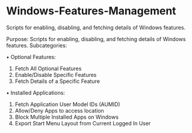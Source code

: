 # Windows-Features-Management
Scripts for enabling, disabling, and fetching details of Windows features.

Purpose: Scripts for enabling, disabling, and fetching details of Windows features.
Subcategories:

•	Optional Features:
1.	Fetch All Optional Features
2.	Enable/Disable Specific Features
3.	Fetch Details of a Specific Feature
   
•	Installed Applications:
1.	Fetch Application User Model IDs (AUMID)
2.	Allow/Deny Apps to access location
3.	Block Multiple Installed Apps on Windows
4.	Export Start Menu Layout from Current Logged In User

